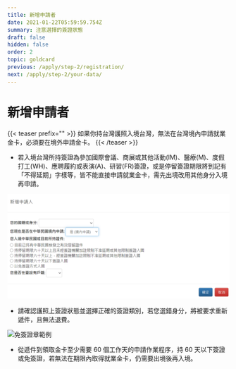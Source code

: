 ```yaml
---
title: 新增申請者
date: 2021-01-22T05:59:59.754Z
summary: 注意選擇的簽證狀態
draft: false
hidden: false
order: 2
topic: goldcard
previous: /apply/step-2/registration/
next: /apply/step-2/your-data/
---
```

# 新增申請者

{{< teaser prefix="" >}}
如果你持台灣護照入境台灣，無法在台灣境內申請就業金卡，必須要在境外申請金卡。
{{< /teaser >}}

* 若入境台灣所持簽證為參加國際會議、商展或其他活動(IM)、醫療(M)、度假打工(WH)、應聘履約或表演(A)、研習(FR)簽證，或是停留簽證期限將到記有「不得延期」字樣等，皆不能直接申請就業金卡，需先出境改用其他身分入境再申請。

![簽證狀態](/cms-uploads/簽證狀態chi.png "簽證狀態")

* 請確認護照上簽證狀態並選擇正確的簽證類別，若您選錯身分，將被要求重新遞件，且無法退費。

![免簽證章範例](/cms-uploads/免簽蓋章.png "免簽證章範例")

* 從遞件到領取金卡至少需要 60 個工作天的申請作業程序，持 60 天以下簽證或免簽證，若無法在期限內取得就業金卡，仍需要出境後再入境。